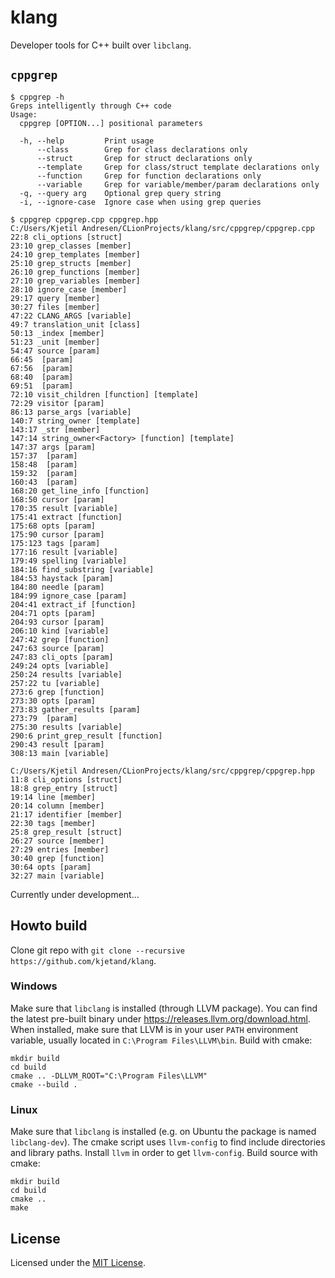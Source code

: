 # klang
Developer tools for C++ built over `libclang`.

## `cppgrep`
```text
$ cppgrep -h
Greps intelligently through C++ code
Usage:
  cppgrep [OPTION...] positional parameters

  -h, --help         Print usage
      --class        Grep for class declarations only
      --struct       Grep for struct declarations only
      --template     Grep for class/struct template declarations only
      --function     Grep for function declarations only
      --variable     Grep for variable/member/param declarations only
  -q, --query arg    Optional grep query string
  -i, --ignore-case  Ignore case when using grep queries

$ cppgrep cppgrep.cpp cppgrep.hpp
C:/Users/Kjetil Andresen/CLionProjects/klang/src/cppgrep/cppgrep.cpp
22:8 cli_options [struct]
23:10 grep_classes [member]
24:10 grep_templates [member]
25:10 grep_structs [member]
26:10 grep_functions [member]
27:10 grep_variables [member]
28:10 ignore_case [member]
29:17 query [member]
30:27 files [member]
47:22 CLANG_ARGS [variable]
49:7 translation_unit [class]
50:13 _index [member]
51:23 _unit [member]
54:47 source [param]
66:45  [param]
67:56  [param]
68:40  [param]
69:51  [param]
72:10 visit_children [function] [template]
72:29 visitor [param]
86:13 parse_args [variable]
140:7 string_owner [template]
143:17 _str [member]
147:14 string_owner<Factory> [function] [template]
147:37 args [param]
157:37  [param]
158:48  [param]
159:32  [param]
160:43  [param]
168:20 get_line_info [function]
168:50 cursor [param]
170:35 result [variable]
175:41 extract [function]
175:68 opts [param]
175:90 cursor [param]
175:123 tags [param]
177:16 result [variable]
179:49 spelling [variable]
184:16 find_substring [variable]
184:53 haystack [param]
184:80 needle [param]
184:99 ignore_case [param]
204:41 extract_if [function]
204:71 opts [param]
204:93 cursor [param]
206:10 kind [variable]
247:42 grep [function]
247:63 source [param]
247:83 cli_opts [param]
249:24 opts [variable]
250:24 results [variable]
257:22 tu [variable]
273:6 grep [function]
273:30 opts [param]
273:83 gather_results [param]
273:79  [param]
275:30 results [variable]
290:6 print_grep_result [function]
290:43 result [param]
308:13 main [variable]

C:/Users/Kjetil Andresen/CLionProjects/klang/src/cppgrep/cppgrep.hpp
11:8 cli_options [struct]
18:8 grep_entry [struct]
19:14 line [member]
20:14 column [member]
21:17 identifier [member]
22:30 tags [member]
25:8 grep_result [struct]
26:27 source [member]
27:29 entries [member]
30:40 grep [function]
30:64 opts [param]
32:27 main [variable]
```

Currently under development...

## Howto build
Clone git repo with `git clone --recursive https://github.com/kjetand/klang`.

### Windows
Make sure that `libclang` is installed (through LLVM package). You can find the latest pre-built binary under
https://releases.llvm.org/download.html. When installed, make sure that LLVM is in your user `PATH`
environment variable, usually located in `C:\Program Files\LLVM\bin`. Build with cmake:

```text
mkdir build
cd build
cmake .. -DLLVM_ROOT="C:\Program Files\LLVM"
cmake --build .
```

### Linux
Make sure that `libclang` is installed (e.g. on Ubuntu the package is named `libclang-dev`). The cmake script uses
`llvm-config` to find include directories and library paths. Install `llvm` in order to get `llvm-config`. Build source
with cmake:

```text
mkdir build
cd build
cmake ..
make
```

## License
Licensed under the [MIT License](LICENSE).
